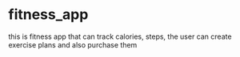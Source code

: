 # fitness_app
this is fitness app that can track calories, steps, the user can create exercise plans and also purchase them 
